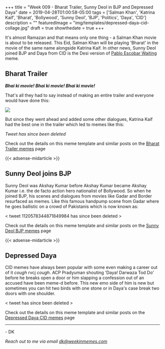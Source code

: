 +++
title = "Week 009 - Bharat Trailer, Sunny Deol in BJP and Depressed Daya"
date = 2019-04-28T01:00:58-05:00
tags = ['Salman Khan', 'Katrina Kaif', 'Bharat', 'Bollywood', 'Sunny Deol', 'BJP', 'Politics', 'Daya', 'CID']
description = ""
featuredImage = "img/templates/depressed-daya-cid-collage.jpg"
draft = true
showthedate = true
+++

It's almost Ramazan and that means only one thing - a Salman Khan movie is about to be released. This Eid, Salman Khan will be playing 'Bharat' in the movie of the same name alongside Katrina Kaif. In other news, Sunny Deol joined BJP and Daya from CID is the Desi version of [Pablo Escobar Waiting](https://knowyourmeme.com/memes/pablo-escobar-waiting) meme.

<!--more-->

## Bharat Trailer

***Bhai ki movie! Bhai ki movie! Bhai ki movie!***

That's all they had to say instead of making an entire trailer and everyone would have done this:

![](img/happy-jonah-hill.gif)

But since they went ahead and added some other dialogues, Katrina Kaif had the best one in the trailer which led to memes like this:

_Tweet has since been deleted_

Check out the details on this meme template and similar posts on the [Bharat Trailer memes](memes/bharat-trailer#memes) page

{{< adsense-midarticle >}}

## Sunny Deol joins BJP

Sunny Deol was Akshay Kumar before Akshay Kumar became Akshay Kumar i.e. the de facto action hero nationalist of Bollywood. So when he joined BJP, his scenes and dialogues from movies like Gadar and Border resurfaced as memes. Like this famous handpump scene from Gadar where he goes ballistic on a crowd of Pakistanis which is now known as:

< tweet 1120578344871849984 has since been deleted >

Check out the details on this meme template and similar posts on the [Sunny Deol BJP memes](memes/sunny-deol-bjp#memes) page

{{< adsense-midarticle >}}

## Depressed Daya

CID memes have always been popular with some even making a career out of it *cough* rvcj *cough*. ACP Pradyuman shouting 'Daya! Darwaza Tod Do' before he breaks open a door or him slapping a confession out of an accused have been meme-d before. This new emo side of him is new but sometimes you can hit two birds with one stone or in Daya's case break two doors with one shoulder.

< tweet  has since been deleted >

Check out the details on this meme template and similar posts on the [Depressed Daya CID memes](memes/depressed-daya-cid#memes) page



---
\- DK

*Reach out to me via email [dk@weekinmemes.com](mailto:dk@weekinmemes.com)*